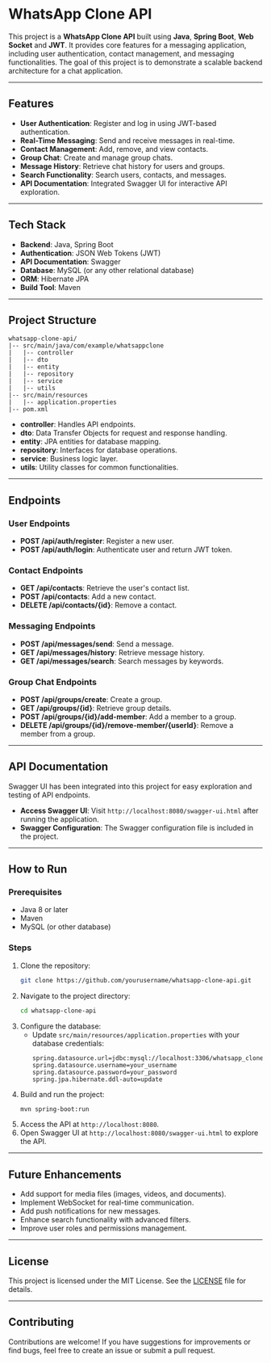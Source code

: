 # WhatsApp Clone API

This project is a **WhatsApp Clone API** built using **Java**, **Spring Boot**, **Web Socket** and **JWT**. It provides core features for a messaging application, including user authentication, contact management, and messaging functionalities. The goal of this project is to demonstrate a scalable backend architecture for a chat application.

---

## Features 

- **User Authentication**: Register and log in using JWT-based authentication.
- **Real-Time Messaging**: Send and receive messages in real-time.
- **Contact Management**: Add, remove, and view contacts.
- **Group Chat**: Create and manage group chats.
- **Message History**: Retrieve chat history for users and groups.
- **Search Functionality**: Search users, contacts, and messages.
- **API Documentation**: Integrated Swagger UI for interactive API exploration.

---

## Tech Stack

- **Backend**: Java, Spring Boot
- **Authentication**: JSON Web Tokens (JWT)
- **API Documentation**: Swagger
- **Database**: MySQL (or any other relational database)
- **ORM**: Hibernate JPA
- **Build Tool**: Maven

---

## Project Structure

```
whatsapp-clone-api/
|-- src/main/java/com/example/whatsappclone
|   |-- controller
|   |-- dto
|   |-- entity
|   |-- repository
|   |-- service
|   |-- utils
|-- src/main/resources
|   |-- application.properties
|-- pom.xml
```

- **controller**: Handles API endpoints.
- **dto**: Data Transfer Objects for request and response handling.
- **entity**: JPA entities for database mapping.
- **repository**: Interfaces for database operations.
- **service**: Business logic layer.
- **utils**: Utility classes for common functionalities.

---

## Endpoints

### User Endpoints
- **POST /api/auth/register**: Register a new user.
- **POST /api/auth/login**: Authenticate user and return JWT token.

### Contact Endpoints
- **GET /api/contacts**: Retrieve the user's contact list.
- **POST /api/contacts**: Add a new contact.
- **DELETE /api/contacts/{id}**: Remove a contact.

### Messaging Endpoints
- **POST /api/messages/send**: Send a message.
- **GET /api/messages/history**: Retrieve message history.
- **GET /api/messages/search**: Search messages by keywords.

### Group Chat Endpoints
- **POST /api/groups/create**: Create a group.
- **GET /api/groups/{id}**: Retrieve group details.
- **POST /api/groups/{id}/add-member**: Add a member to a group.
- **DELETE /api/groups/{id}/remove-member/{userId}**: Remove a member from a group.

---

## API Documentation

Swagger UI has been integrated into this project for easy exploration and testing of API endpoints.

- **Access Swagger UI**: Visit `http://localhost:8080/swagger-ui.html` after running the application.
- **Swagger Configuration**: The Swagger configuration file is included in the project.

---

## How to Run

### Prerequisites
- Java 8 or later
- Maven
- MySQL (or other database)

### Steps
1. Clone the repository:
   ```bash
   git clone https://github.com/yourusername/whatsapp-clone-api.git
   ```
2. Navigate to the project directory:
   ```bash
   cd whatsapp-clone-api
   ```
3. Configure the database:
   - Update `src/main/resources/application.properties` with your database credentials:
     ```properties
     spring.datasource.url=jdbc:mysql://localhost:3306/whatsapp_clone
     spring.datasource.username=your_username
     spring.datasource.password=your_password
     spring.jpa.hibernate.ddl-auto=update
     ```
4. Build and run the project:
   ```bash
   mvn spring-boot:run
   ```
5. Access the API at `http://localhost:8080`.
6. Open Swagger UI at `http://localhost:8080/swagger-ui.html` to explore the API.

---

## Future Enhancements
- Add support for media files (images, videos, and documents).
- Implement WebSocket for real-time communication.
- Add push notifications for new messages.
- Enhance search functionality with advanced filters.
- Improve user roles and permissions management.

---

## License

This project is licensed under the MIT License. See the [LICENSE](LICENSE) file for details.

---

## Contributing

Contributions are welcome! If you have suggestions for improvements or find bugs, feel free to create an issue or submit a pull request.
